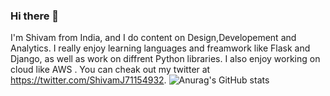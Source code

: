 ### Hi there 👋
I'm Shivam from India, and I do content on Design,Developement and Analytics. I really enjoy learning languages and freamwork like Flask and Django, as well as work on diffrent Python libraries. I also enjoy working on cloud like AWS . You can cheak out my twitter at https://twitter.com/ShivamJ71154932.
![Anurag's GitHub stats](https://github-readme-stats.vercel.app/api?username=shivamjai17&show_icons=true&theme=radical)
